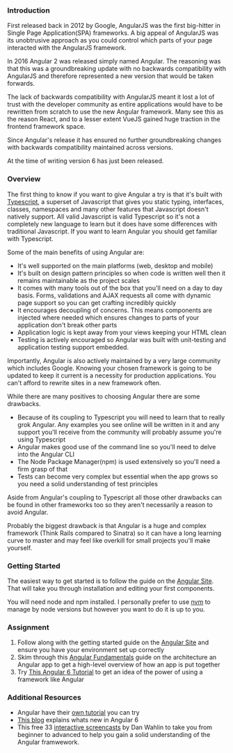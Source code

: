 ### Introduction

First released back in 2012 by Google, AngularJS was the first big-hitter in Single Page Application(SPA) frameworks. A big appeal of AngularJS was its unobtrusive approach as you could control which parts of your page interacted with the AngularJS framework.

In 2016 Angular 2 was released simply named Angular. The reasoning was that this was a groundbreaking update with no backwards compatibility with AngularJS and therefore represented a new version that would be taken forwards.

The lack of backwards compatibility with AngularJS meant it lost a lot of trust with the developer community as entire applications would have to be rewritten from scratch to use the new Angular framework. Many see this as the reason React, and to a lesser extent VueJS gained huge traction in the frontend framework space.

Since Angular's release it has ensured no further groundbreaking changes with backwards compatibility maintained across versions.

At the time of writing version 6 has just been released.

### Overview

The first thing to know if you want to give Angular a try is that it's built with [Typescript](https://www.typescriptlang.org/), a superset of Javascript that gives you static typing, interfaces, classes, namespaces and many other features that Javascript doesn't natively support. All valid Javascript is valid Typescript so it's not a completely new language to learn but it does have some differences with traditional Javascript. If you want to learn Angular you should get familiar with Typescript.

Some of the main benefits of using Angular are:

- It's well supported on the main platforms (web, desktop and mobile)
- It's built on design pattern principles so when code is written well then it remains maintainable as the project scales
- It comes with many tools out of the box that you'll need on a day to day basis. Forms, validations and AJAX requests all come with dynamic page support so you can get crafting incredibly quickly
- It encourages decoupling of concerns. This means components are injected where needed which ensures changes to parts of your application don't break other parts
- Application logic is kept away from your views keeping your HTML clean
- Testing is actively encouraged so Angular was built with unit-testing and application testing support embedded.

Importantly, Angular is also actively maintained by a very large community which includes Google. Knowing your chosen framework is going to be updated to keep it current is a necessity for production applications. You can't afford to rewrite sites in a new framework often.

While there are many positives to choosing Angular there are some drawbacks.

- Because of its coupling to Typescript you will need to learn that to really grok Angular. Any examples you see online will be written in it and any support you'll receive from the community will probably assume you're using Typescript
- Angular makes good use of the command line so you'll need to delve into the Angular CLI
- The Node Package Manager(npm) is used extensively so you'll need a firm grasp of that
- Tests can become very complex but essential when the app grows so you need a solid understanding of test principles

Aside from Angular's coupling to Typescript all those other drawbacks can be found in other frameworks too so they aren't necessarily a reason to avoid Angular.

Probably the biggest drawback is that Angular is a huge and complex framework (Think Rails compared to Sinatra) so it can have a long learning curve to master and may feel like overkill for small projects you'll make yourself.

### Getting Started

The easiest way to get started is to follow the guide on the [Angular Site](https://angular.io/guide/quickstart). That will take you through installation and editing your first components.

You will need node and npm installed. I personally prefer to use [nvm](https://github.com/creationix/nvm) to manage by node versions but however you want to do it is up to you.

### Assignment

1. Follow along with the getting started guide on the [Angular Site](https://angular.io/guide/quickstart) and ensure you have your environment set up correctly
2. Skim through this [Angular Fundamentals](https://angular.io/guide/architecture) guide on the architecture an Angular app to get a high-level overview of how an app is put together
3. Try [This Angular 6 Tutorial](https://coursetro.com/posts/code/154/Angular-6-Tutorial---Learn-Angular-6-in-this-Crash-Course) to get an idea of the power of using a framework like Angular

### Additional Resources

- Angular have their [own tutorial](https://angular.io/tutorial) you can try
- [This blog](https://www.telerik.com/blogs/whats-new-in-angular-6) explains whats new in Angular 6
- This free 33 [interactive screencasts](https://scrimba.com/g/gyourfirstangularapp) by Dan Wahlin to take you from beginner to advanced to help you gain a solid understanding of the Angular framwework.

